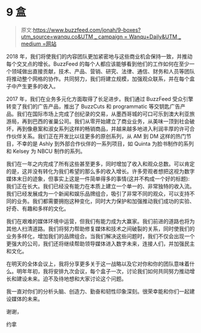# 9 盒

> 原文:[https://www.buzzfeed.com/jonah/9-boxes?utm_source=wanqu.co&UTM _ campaign = Wanqu+Daily&UTM _ medium =网站](https://www.buzzfeed.com/jonah/9-boxes?utm_source=wanqu.co&utm_campaign=Wanqu+Daily&utm_medium=website)

2018 年，我们将使我们的内容团队更加紧密地与这些商业机会保持一致，并推动每个交叉点的增长。BuzzFeed 的每个人都应该能够看到他们的工作如何在至少一个领域做出直接贡献，技术、产品、营销、研究、法律、通信、财务和人员等团队将推动整个网格的协作。共同努力，我们将建立规模，加强观众联系，并在每个盒子中产生更多的收入。

2017 年，我们在业务多元化方面取得了长足进步。我们通过 BuzzFeed 受众引擎转变了我们的广告产品，推出了 BuzzCuts 和 programmatic 等交钥匙广告产品。我们在国际市场上完成了创纪录的交易，从墨西哥城的可口可乐到澳大利亚旅游局，再到巴西的雀巢公司。我们从零开始建立了商业业务，从美味一顶到社会破坏，再到像悬案和淑女系列这样的畅销商品，并越来越多地进入利润丰厚的许可合作伙伴关系。我们正在开发比以往更多的原创系列，从 AM 到 DM 这样的热门节目，不幸的是 Ashly 到外部合作伙伴的一系列项目，如 Quinta 为脸书制作的系列和 Kelsey 为 NBCU 制作的系列。

我们在一年之内完成了所有这些甚至更多，同时增加了收入和观众总数。可以肯定的是，这并没有转化为我们希望的那么多的收入增长。许多旁观者想把这视为数字媒体末日的迹象，但事实上这是一件简单得多的事情(这并不构成一个好的标题):我们正在长大。我们已经没有能力在本质上建立一个单一的、非常独特的收入流。我们已经发展成为一个新闻和娱乐品牌组合，吸引了非常不同的观众，可以支持不同的业务。我们都需要拥抱这种变化，同时大力保护和加强推动我们成功的实验、好奇、有趣和多样的文化。

我们在艰难的媒体环境中运营，但我们有能力成为大赢家。我们前进的道路也将为其他人扫清道路。我们将努力帮助修复媒体和技术之间破裂的关系，同时使我们的业务多样化，增加我们的品牌组合。当我们解决这些问题时，我们不仅会出现一个更强大的公司，我们还将继续帮助领导媒体进入数字未来，连接人们，并加强民主和文化。

在明天的全体会议上，我将分享更多关于这一战略以及它对你和你的团队意味着什么。明年年初，我将安排九次会议，每个盒子一次，讨论我们如何共同努力推动增长和建设未来。迫不及待地想和大家讨论这个问题。

我一直对你们的分析头脑、创造力、勤奋和韧性印象深刻。很荣幸能和你们一起建设媒体的未来。

谢谢，

约拿